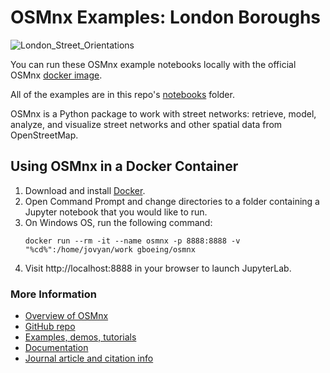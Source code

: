 # OSMnx Examples: London Boroughs

![London_Street_Orientations](https://raw.githubusercontent.com/jaredbest/osmnx-examples-london-boroughs/master/images/london_street_orientations.png)

You can run these OSMnx example notebooks locally with the official OSMnx [docker image](https://hub.docker.com/r/gboeing/osmnx).

All of the examples are in this repo's [notebooks](notebooks) folder.

OSMnx is a Python package to work with street networks: retrieve, model, analyze, and visualize street networks and other spatial data from OpenStreetMap.

## Using OSMnx in a Docker Container

1. Download and install [Docker](https://www.docker.com/).
2. Open Command Prompt and change directories to a folder containing a Jupyter notebook that you would like to run.
3. On Windows OS, run the following command:
   ```
   docker run --rm -it --name osmnx -p 8888:8888 -v "%cd%":/home/jovyan/work gboeing/osmnx
   ```
4. Visit http://localhost:8888 in your browser to launch JupyterLab.

### More Information

- [Overview of OSMnx](https://geoffboeing.com/2016/11/osmnx-python-street-networks/)
- [GitHub repo](https://github.com/gboeing/osmnx)
- [Examples, demos, tutorials](https://github.com/gboeing/osmnx-examples)
- [Documentation](https://osmnx.readthedocs.io/)
- [Journal article and citation info](https://geoffboeing.com/publications/osmnx-complex-street-networks/)
